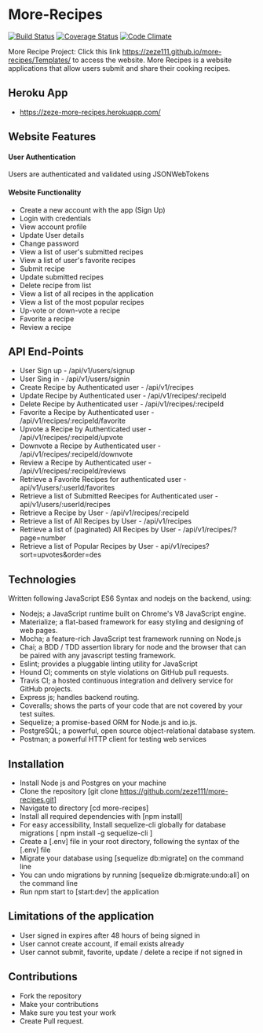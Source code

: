 # More-Recipes
  [![Build Status](https://travis-ci.org/zeze111/more-recipes.svg?branch=develop)](https://travis-ci.org/zeze111/more-recipes) 
[![Coverage Status](https://coveralls.io/repos/github/zeze111/more-recipes/badge.svg?branch=develop)](https://coveralls.io/github/zeze111/more-recipes?branch=develop)
[![Code Climate](https://codeclimate.com/github/codeclimate/codeclimate/badges/gpa.svg)](https://codeclimate.com/github/zeze111/more-recipes)


More Recipe Project: Click this link https://zeze111.github.io/more-recipes/Templates/ to access the website. More Recipes is a website applications that allow users submit and share their cooking recipes.


## Heroku App
* https://zeze-more-recipes.herokuapp.com/

## Website Features
#### User Authentication
Users are authenticated and validated using JSONWebTokens

#### Website Functionality
* Create a new account with the app (Sign Up)
* Login with credentials
* View account profile
* Update User details
* Change password
* View a list of user's submitted recipes
* View a list of user's favorite recipes
* Submit recipe
* Update submitted recipes
* Delete recipe from list
* View a list of all recipes in the application
* View a list of the most popular recipes
* Up-vote or down-vote a recipe
* Favorite a recipe
* Review a recipe

## API End-Points
* User Sign up - /api/v1/users/signup
* User Sing in - /api/v1/users/signin
* Create Recipe by Authenticated user - /api/v1/recipes
* Update Recipe by Authenticated user - /api/v1/recipes/:recipeId
* Delete Recipe by Authenticated user - /api/v1/recipes/:recipeId
* Favorite a Recipe by Authenticated user - /api/v1/recipes/:recipeId/favorite
* Upvote a Recipe by Authenticated user - /api/v1/recipes/:recipeId/upvote
* Downvote a Recipe by Authenticated user - /api/v1/recipes/:recipeId/downvote
* Review a Recipe by Authenticated user - /api/v1/recipes/:recipeId/reviews
* Retrieve a Favorite Recipes for authenticated user - api/v1/users/:userId/favorites
* Retrieve a list of Submitted Reecipes for Authenticated user - api/v1/users/:userId/recipes
* Retrieve a Recipe by User - /api/v1/recipes/:recipeId
* Retrieve a list of All Recipes by User - /api/v1/recipes
* Retrieve a list of (paginated) All Recipes by User - /api/v1/recipes/?page=number
* Retrieve a list of Popular Recipes by User - api/v1/recipes?sort=upvotes&order=des

## Technologies
Written following JavaScript ES6 Syntax and nodejs on the backend, using:

* Nodejs; a JavaScript runtime built on Chrome's V8 JavaScript engine.
* Materialize; a flat-based framework for easy styling and designing of web pages.
* Mocha; a feature-rich JavaScript test framework running on Node.js 
* Chai; a BDD / TDD assertion library for node and the browser that can be paired with any javascript testing framework.
* Eslint; provides a pluggable linting utility for JavaScript 
* Hound CI; comments on style violations on GitHub pull requests.
* Travis CI; a hosted continuous integration and delivery service for GitHub projects.
* Express js; handles backend routing.
* Coveralls; shows the parts of your code that are not covered by your test suites.
* Sequelize; a promise-based ORM for Node.js and io.js. 
* PostgreSQL; a powerful, open source object-relational database system.
* Postman;  a powerful HTTP client for testing web services

## Installation
* Install Node js and Postgres on your machine
* Clone the repository [git clone https://github.com/zeze111/more-recipes.git]
* Navigate to directory [cd more-recipes]
* Install all required dependencies with [npm install]
* For easy accessibility, Install sequelize-cli globally for database migrations [ npm install -g sequelize-cli ]
* Create a [.env] file in your root directory, following the syntax of the [.env] file 
* Migrate your database using [sequelize db:migrate] on the command line
* You can undo migrations by running [sequelize db:migrate:undo:all] on the command line
* Run npm start to [start:dev] the application

## Limitations of the application
* User signed in expires after 48 hours of being signed in
* User cannot create account, if email exists already
* User cannot submit, favorite, update / delete a recipe if not signed in


## Contributions
* Fork the repository
* Make your contributions
* Make sure you test your work
* Create Pull request.